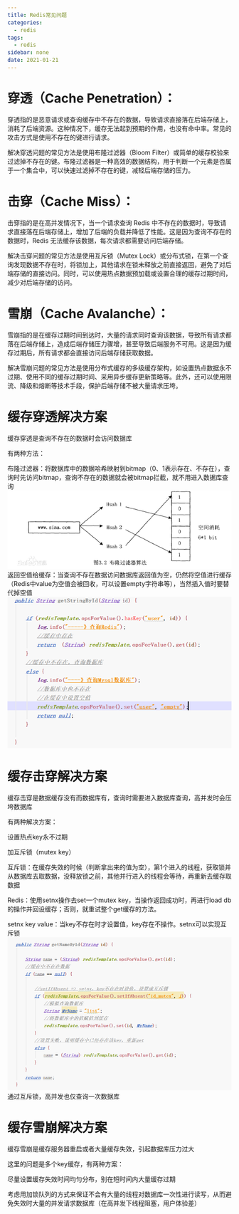 ```yaml
---
title: Redis常见问题
categories:
  - redis
tags:
  - redis
sidebar: none 
date: 2021-01-21 
---
```

# 穿透（Cache Penetration）：
穿透指的是恶意请求或查询缓存中不存在的数据，导致请求直接落在后端存储上，消耗了后端资源。这种情况下，缓存无法起到预期的作用，也没有命中率。常见的攻击方式是使用不存在的键进行请求。

解决穿透问题的常见方法是使用布隆过滤器（Bloom Filter）或简单的缓存校验来过滤掉不存在的键。布隆过滤器是一种高效的数据结构，用于判断一个元素是否属于一个集合中，可以快速过滤掉不存在的键，减轻后端存储的压力。

# 击穿（Cache Miss）：
击穿指的是在高并发情况下，当一个请求查询 Redis 中不存在的数据时，导致请求直接落在后端存储上，增加了后端的负载并降低了性能。这是因为查询不存在的数据时，Redis 无法缓存该数据，每次请求都需要访问后端存储。

解决击穿问题的常见方法是使用互斥锁（Mutex Lock）或分布式锁，在第一个查询发现数据不存在时，将锁加上，其他请求在锁未释放之前直接返回，避免了对后端存储的直接访问。同时，可以使用热点数据预加载或设置合理的缓存过期时间，减少对后端存储的访问。

# 雪崩（Cache Avalanche）：
雪崩指的是在缓存过期时间到达时，大量的请求同时查询该数据，导致所有请求都落在后端存储上，造成后端存储压力骤增，甚至导致后端服务不可用。这是因为缓存过期后，所有请求都会直接访问后端存储获取数据。

解决雪崩问题的常见方法是使用分布式缓存的多级缓存架构，如设置热点数据永不过期、使用不同的缓存过期时间、采用异步缓存更新策略等。此外，还可以使用限流、降级和熔断等技术手段，保护后端存储不被大量请求压垮。

# 缓存穿透解决方案
缓存穿透是查询不存在的数据时会访问数据库

有两种方法：

布隆过滤器：将数据库中的数据哈希映射到bitmap（0、1表示存在、不存在），查询时先访问bitmap，查询不存在的数据就会被bitmap拦截，就不用进入数据库查询
![redis1](/images/redis/redis1.png)
返回空值给缓存：当查询不存在数据访问数据库返回值为空，仍然将空值进行缓存（Redis中value为空值会被回收，可以设置empty字符串等），当然插入值时要替代掉空值
![redis2](/images/redis/redis2.png)

# 缓存击穿解决方案
缓存击穿是数据缓存没有而数据库有，查询时需要进入数据库查询，高并发时会压垮数据库

有两种解决方案：

设置热点key永不过期

加互斥锁（mutex key）

互斥锁：在缓存失效的时候（判断拿出来的值为空），第1个进入的线程，获取锁并从数据库去取数据，没释放锁之前，其他并行进入的线程会等待，再重新去缓存取数据

Redis：使用setnx操作去set一个mutex key，当操作返回成功时，再进行load db的操作并回设缓存；否则，就重试整个get缓存的方法。

setnx key value：当key不存在时才设置值，key存在不操作。setnx可以实现互斥锁
![redis3](/images/redis/redis3.png)
通过互斥锁，高并发也仅查询一次数据库

# 缓存雪崩解决方案
缓存雪崩是缓存服务器重启或者大量缓存失效，引起数据库压力过大

这里的问题是多个key缓存，有两种方案：

尽量设置缓存失效时间均匀分布，别在短时间内大量缓存过期

考虑用加锁队列的方式来保证不会有大量的线程对数据库一次性进行读写，从而避免失效时大量的并发请求数据库（在高并发下线程阻塞，用户体验差）

